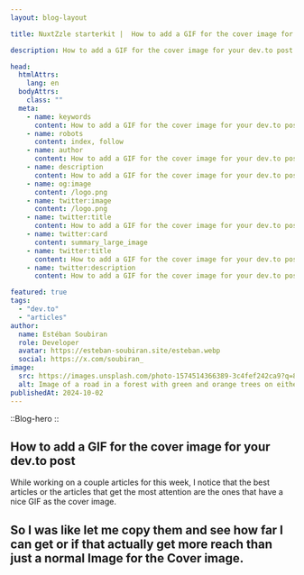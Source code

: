 ```yaml
---
layout: blog-layout

title: NuxtZzle starterkit |  How to add a GIF for the cover image for your dev.to post

description: How to add a GIF for the cover image for your dev.to post | Blog from NuxtZzle.

head:
  htmlAttrs:
    lang: en
  bodyAttrs:
    class: ""
  meta:
    - name: keywords
      content: How to add a GIF for the cover image for your dev.to post | Blog from NuxtZzle
    - name: robots
      content: index, follow
    - name: author
      content: How to add a GIF for the cover image for your dev.to post | Blog from NuxtZzle
    - name: description
      content: How to add a GIF for the cover image for your dev.to post | Blog from NuxtZzle.
    - name: og:image
      content: /logo.png
    - name: twitter:image
      content: /logo.png
    - name: twitter:title
      content: How to add a GIF for the cover image for your dev.to post | Blog from NuxtZzle
    - name: twitter:card
      content: summary_large_image
    - name: twitter:title
      content: How to add a GIF for the cover image for your dev.to post | Blog from NuxtZzle
    - name: twitter:description
      content: How to add a GIF for the cover image for your dev.to post | Blog from NuxtZzle.

featured: true
tags:
  - "dev.to"
  - "articles"
author:
  name: Estéban Soubiran
  role: Developer
  avatar: https://esteban-soubiran.site/esteban.webp
  social: https://x.com/soubiran_
image:
  src: https://images.unsplash.com/photo-1574514366389-3c4fef242ca9?q=80&w=993&auto=format&fit=crop&ixlib=rb-4.0.3&ixid=M3wxMjA3fDB8MHxwaG90by1wYWdlfHx8fGVufDB8fHx8fA%3D%3D
  alt: Image of a road in a forest with green and orange trees on either side.
publishedAt: 2024-10-02
---
```

::Blog-hero
::

<div class="max-w-3xl mx-auto">
  
  ## How to add a GIF for the cover image for your dev.to post

  While working on a couple articles for this week, 
  I notice that the best articles or the articles that get the most attention are the ones that have a nice GIF as the cover image.

  ## So I was like let me copy them and see how far I can get or if that actually get more reach than just a normal Image for the Cover image.
</div> 